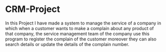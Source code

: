 # CRM-Project
In this Project I have made a system to manage the service of a company in which when a customer wants to make a complain about any product of that company, the service management team of the company use this program to register the complain of the customer moreover they can also search details or update the details of the complain number.
